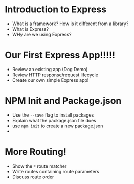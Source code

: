 # Introduction to Express

* What is a framework? How is it different from a library?
* What is Express?
* WHy are we using Express?


# Our First Express App!!!!!

* Review an existing app (Dog Demo)
* Review HTTP response/request lifecycle
* Create our own simple Express app! 


# NPM Init and Package.json

* Use the `--save` flag to install packages
* Explain what the package.json file does
* use `npm init` to create a new package.json
* 

# More Routing!

* Show the `*` route matcher
* Write routes containing route parameters
* Discuss route order